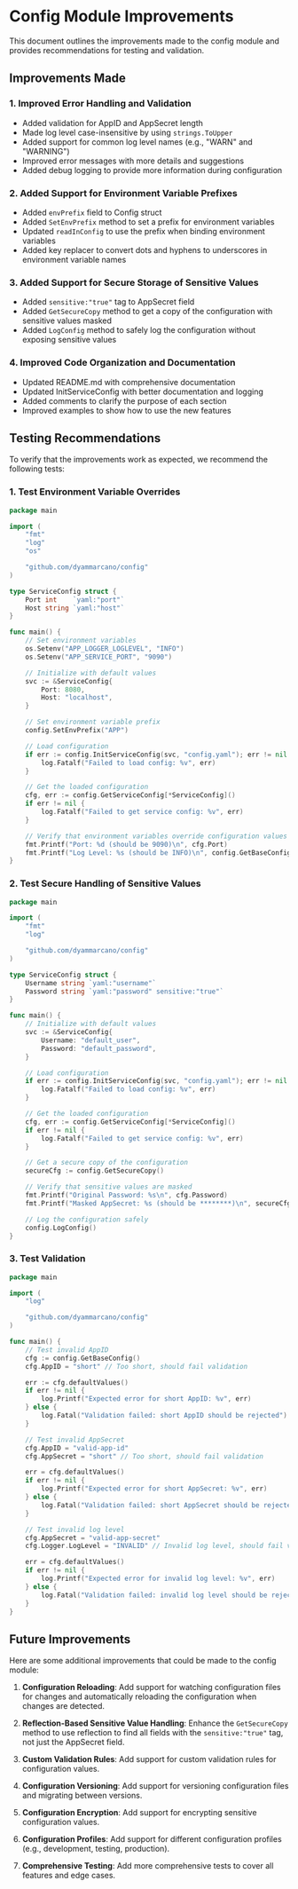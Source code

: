 # Config Module Improvements

This document outlines the improvements made to the config module and provides recommendations for testing and
validation.

## Improvements Made

### 1. Improved Error Handling and Validation

- Added validation for AppID and AppSecret length
- Made log level case-insensitive by using `strings.ToUpper`
- Added support for common log level names (e.g., "WARN" and "WARNING")
- Improved error messages with more details and suggestions
- Added debug logging to provide more information during configuration

### 2. Added Support for Environment Variable Prefixes

- Added `envPrefix` field to Config struct
- Added `SetEnvPrefix` method to set a prefix for environment variables
- Updated `readInConfig` to use the prefix when binding environment variables
- Added key replacer to convert dots and hyphens to underscores in environment variable names

### 3. Added Support for Secure Storage of Sensitive Values

- Added `sensitive:"true"` tag to AppSecret field
- Added `GetSecureCopy` method to get a copy of the configuration with sensitive values masked
- Added `LogConfig` method to safely log the configuration without exposing sensitive values

### 4. Improved Code Organization and Documentation

- Updated README.md with comprehensive documentation
- Updated InitServiceConfig with better documentation and logging
- Added comments to clarify the purpose of each section
- Improved examples to show how to use the new features

## Testing Recommendations

To verify that the improvements work as expected, we recommend the following tests:

### 1. Test Environment Variable Overrides

```go
package main

import (
	"fmt"
	"log"
	"os"

	"github.com/dyammarcano/config"
)

type ServiceConfig struct {
	Port int    `yaml:"port"`
	Host string `yaml:"host"`
}

func main() {
	// Set environment variables
	os.Setenv("APP_LOGGER_LOGLEVEL", "INFO")
	os.Setenv("APP_SERVICE_PORT", "9090")

	// Initialize with default values
	svc := &ServiceConfig{
		Port: 8080,
		Host: "localhost",
	}

	// Set environment variable prefix
	config.SetEnvPrefix("APP")

	// Load configuration
	if err := config.InitServiceConfig(svc, "config.yaml"); err != nil {
		log.Fatalf("Failed to load config: %v", err)
	}

	// Get the loaded configuration
	cfg, err := config.GetServiceConfig[*ServiceConfig]()
	if err != nil {
		log.Fatalf("Failed to get service config: %v", err)
	}

	// Verify that environment variables override configuration values
	fmt.Printf("Port: %d (should be 9090)\n", cfg.Port)
	fmt.Printf("Log Level: %s (should be INFO)\n", config.GetBaseConfig().Logger.LogLevel)
}
```

### 2. Test Secure Handling of Sensitive Values

```go
package main

import (
	"fmt"
	"log"

	"github.com/dyammarcano/config"
)

type ServiceConfig struct {
	Username string `yaml:"username"`
	Password string `yaml:"password" sensitive:"true"`
}

func main() {
	// Initialize with default values
	svc := &ServiceConfig{
		Username: "default_user",
		Password: "default_password",
	}

	// Load configuration
	if err := config.InitServiceConfig(svc, "config.yaml"); err != nil {
		log.Fatalf("Failed to load config: %v", err)
	}

	// Get the loaded configuration
	cfg, err := config.GetServiceConfig[*ServiceConfig]()
	if err != nil {
		log.Fatalf("Failed to get service config: %v", err)
	}

	// Get a secure copy of the configuration
	secureCfg := config.GetSecureCopy()

	// Verify that sensitive values are masked
	fmt.Printf("Original Password: %s\n", cfg.Password)
	fmt.Printf("Masked AppSecret: %s (should be ********)\n", secureCfg.AppSecret)

	// Log the configuration safely
	config.LogConfig()
}
```

### 3. Test Validation

```go
package main

import (
	"log"

	"github.com/dyammarcano/config"
)

func main() {
	// Test invalid AppID
	cfg := config.GetBaseConfig()
	cfg.AppID = "short" // Too short, should fail validation

	err := cfg.defaultValues()
	if err != nil {
		log.Printf("Expected error for short AppID: %v", err)
	} else {
		log.Fatal("Validation failed: short AppID should be rejected")
	}

	// Test invalid AppSecret
	cfg.AppID = "valid-app-id"
	cfg.AppSecret = "short" // Too short, should fail validation

	err = cfg.defaultValues()
	if err != nil {
		log.Printf("Expected error for short AppSecret: %v", err)
	} else {
		log.Fatal("Validation failed: short AppSecret should be rejected")
	}

	// Test invalid log level
	cfg.AppSecret = "valid-app-secret"
	cfg.Logger.LogLevel = "INVALID" // Invalid log level, should fail validation

	err = cfg.defaultValues()
	if err != nil {
		log.Printf("Expected error for invalid log level: %v", err)
	} else {
		log.Fatal("Validation failed: invalid log level should be rejected")
	}
}
```

## Future Improvements

Here are some additional improvements that could be made to the config module:

1. **Configuration Reloading**: Add support for watching configuration files for changes and automatically reloading the
   configuration when changes are detected.

2. **Reflection-Based Sensitive Value Handling**: Enhance the `GetSecureCopy` method to use reflection to find all
   fields with the `sensitive:"true"` tag, not just the AppSecret field.

3. **Custom Validation Rules**: Add support for custom validation rules for configuration values.

4. **Configuration Versioning**: Add support for versioning configuration files and migrating between versions.

5. **Configuration Encryption**: Add support for encrypting sensitive configuration values.

6. **Configuration Profiles**: Add support for different configuration profiles (e.g., development, testing,
   production).

7. **Comprehensive Testing**: Add more comprehensive tests to cover all features and edge cases.